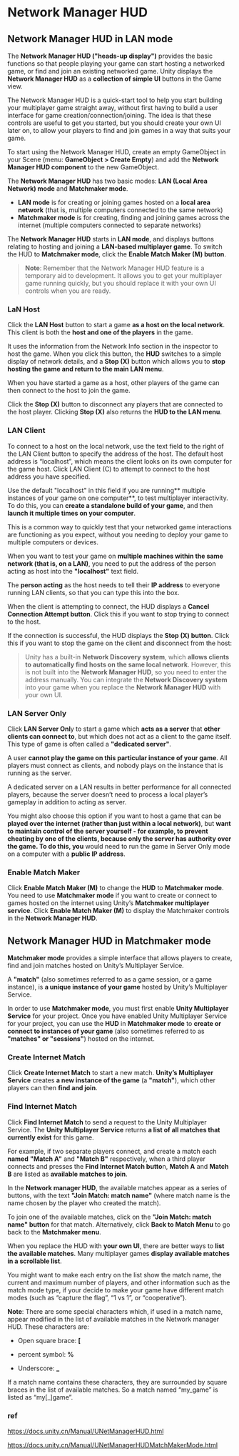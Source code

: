 # Network Manager HUD

## Network Manager HUD in LAN mode
The **Network Manager HUD ("heads-up display")** provides the basic functions so that people playing your game can start hosting a networked game, or find and join an existing networked game. Unity displays the **Network Manager HUD** as a **collection of simple UI** buttons in the Game view.

The Network Manager HUD is a quick-start tool to help you start building your multiplayer game straight away, without first having to build a user interface for game creation/connection/joining. The idea is that these controls are useful to get you started, but you should create your own UI later on, to allow your players to find and join games in a way that suits your game.

To start using the Network Manager HUD, create an empty GameObject in your Scene (menu: **GameObject > Create Empty**) and add the **Network Manager HUD component** to the new GameObject.


The **Network Manager HUD** has two basic modes: **LAN (Local Area Network) mode** and **Matchmaker mode**. 

-  **LAN mode** is for creating or joining games hosted on a **local area network** (that is, multiple computers connected to the same network)
-  **Matchmaker mode** is for creating, finding and joining games across the internet (multiple computers connected to separate networks)

The **Network Manager HUD** starts in **LAN mode**, and displays buttons relating to hosting and joining a **LAN-based multiplayer game**. To switch the HUD to **Matchmaker mode**, click the **Enable Match Maker (M) button**.


> **Note**: Remember that the Network Manager HUD feature is a temporary aid to development. It allows you to get your multiplayer game running quickly, but you should replace it with your own UI controls when you are ready.

### LaN Host 
Click the **LAN Host** button to start a game **as a host on the local network**. This client is both the **host and one of the players** in the game.

It uses the information from the Network Info section in the inspector to host the game. When you click this button, the **HUD** switches to a simple display of network details, and a **Stop (X)** button which allows you to **stop hosting the game and return to the main LAN menu**.

When you have started a game as a host, other players of the game can then connect to the host to join the game.

Click the **Stop (X)** button to disconnect any players that are connected to the host player. Clicking **Stop (X)** also returns the **HUD to the LAN menu**.

### LAN Client
To connect to a host on the local network, use the text field to the right of the LAN Client button to specify the address of the host. 
The default host address is “localhost”, which means the client looks on its own computer for the game host. Click LAN Client (C) to attempt to connect to the host address you have specified.


Use the default "localhost" in this field if you are running** multiple instances of your game on one computer**, to test multiplayer interactivity. To do this, you can **create a standalone build of your game**, and then **launch it multiple times on your computer**.

This is a common way to quickly test that your networked game interactions are functioning as you expect, without you needing to deploy your game to multiple computers or devices.

When you want to test your game on **multiple machines within the same network (that is, on a LAN)**, you need to put the address of the person acting as host into the **"localhost"** text field.

The **person acting** as the host needs to tell their **IP address** to everyone running LAN clients, so that you can type this into the box.

When the client is attempting to connect, the HUD displays a **Cancel Connection Attempt button**. Click this if you want to stop trying to connect to the host.

If the connection is successful, the HUD displays the **Stop (X) button**. Click this if you want to stop the game on the client and disconnect from the host:

> Unity has a built-in **Network Discovery system**, which **allows clients to automatically find hosts on the same local network**. However, this is not built into the **Network Manager HUD**, so you need to enter the address manually. You can integrate the **Network Discovery system** into your game when you replace the **Network Manager HUD** with your own UI.

### LAN Server Only

Click **LAN Server Onl**y to start a game which **acts as a server** that **other clients can connect to**, but which does not act as a client to the game itself. This type of game is often called a **"dedicated server"**.

A user **cannot play the game on this particular instance of your game**. All players must connect as clients, and nobody plays on the instance that is running as the server.

A dedicated server on a LAN results in better performance for all connected players, because the server doesn’t need to process a local player’s gameplay in addition to acting as server.

You might also choose this option if you want to host a game that can be **played over the internet (rather than just within a local network)**, but **want to maintain control of the server yourself - for example, to **prevent cheating by one of the clients, because only the server has authority over the game**. To do this, you** would need to run the game in Server Only mode on a computer with a **public IP address**.

### Enable Match Maker

Click **Enable Match Maker (M)** to change the **HUD** to **Matchmaker mode**. You need to use **Matchmaker mode** if you want to create or connect to games hosted on the internet using Unity’s **Matchmaker multiplayer service**. Click **Enable Match Maker (M)** to display the Matchmaker controls in the **Network Manager HUD**.


## Network Manager HUD in Matchmaker mode
**Matchmaker mode** provides a simple interface that allows players to create, find and join matches hosted on Unity’s Multiplayer Service.

A **"match"** (also sometimes referred to as a game session, or a game instance), is **a unique instance of your game** hosted by Unity’s Multiplayer Service.


In order to use **Matchmaker mode**, you must first enable **Unity Multiplayer Service** for your project. Once you have enabled Unity Multiplayer Service for your project, you can use the **HUD** in **Matchmaker mode** to **create or connect to instances of your game** (also sometimes referred to as **"matches" or "sessions"**) hosted on the internet.

### Create Internet Match
Click **Create Internet Match** to start a new match. **Unity’s Multiplayer Service** creates **a new instance of the game** (a **"match"**), which other players can then **find and join**.


### Find Internet Match
Click **Find Internet Match** to send a request to the Unity Multiplayer Service. The **Unity Multiplayer Service** returns **a list of all matches that currently exist** for this game.


For example, if two separate players connect, and create a match each **named** **"Match A"** and **"Match B"** respectively, when a third player connects and presses the **Find Internet Match butto**n, **Match A** and **Match B** are listed as **available matches to join**.

In the **Network manager HUD**, the available matches appear as a series of buttons, with the text **"Join Match: match name"** (where match name is the name chosen by the player who created the match).

To join one of the available matches, click on the **"Join Match: match name" button** for that match. Alternatively, click **Back to Match Menu** to go back to the **Matchmaker menu**.

When you replace the HUD with **your own UI**, there are better ways to **list the available matches**. Many multiplayer games **display available matches in a scrollable list**.

You might want to make each entry on the list show the match name, the current and maximum number of players, and other information such as the match mode type, if your decide to make your game have different match modes (such as “capture the flag”, “1 vs 1”, or “cooperative”).

**Note**: There are some special characters which, if used in a match name, appear modified in the list of available matches in the Network manager HUD. These characters are:

-   Open square brace: **\[**
    
-   percent symbol: **%**
    
-   Underscore: **\_**
    

If a match name contains these characters, they are surrounded by square braces in the list of available matches. So a match named “my\_game” is listed as “my\[\_\]game”.

### ref 
https://docs.unity.cn/Manual/UNetManagerHUD.html

https://docs.unity.cn/Manual/UNetManagerHUDMatchMakerMode.html

